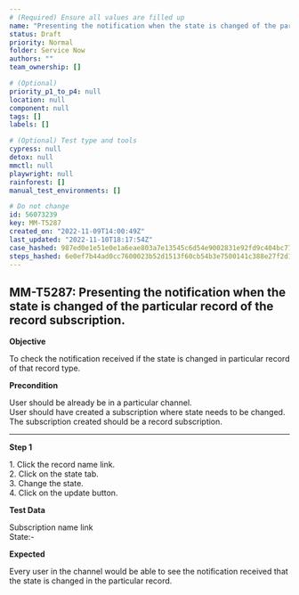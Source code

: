 ```yaml
---
# (Required) Ensure all values are filled up
name: "Presenting the notification when the state is changed of the particular record of the record subscription."
status: Draft
priority: Normal
folder: Service Now
authors: ""
team_ownership: []

# (Optional)
priority_p1_to_p4: null
location: null
component: null
tags: []
labels: []

# (Optional) Test type and tools
cypress: null
detox: null
mmctl: null
playwright: null
rainforest: []
manual_test_environments: []

# Do not change
id: 56073239
key: MM-T5287
created_on: "2022-11-09T14:00:49Z"
last_updated: "2022-11-10T18:17:54Z"
case_hashed: 987ed0e1e51e0e1a6eae803a7e13545c6d54e9002831e92fd9c404bc7741b020cd703cd97268a2dd83eff7be757a8db0
steps_hashed: 6e0ef7b44ad0cc7600023b52d1513f60cb54b3e7500141c388e27f2d1dcebc31344b081c451e9b5094be77dcac93e202
---
```


<!-- (Auto-generated) Based on frontmatter's "key" and "name" -->

## MM-T5287: Presenting the notification when the state is changed of the particular record of the record subscription.

**Objective**

To check the notification received if the state is changed in particular record of that record type.

**Precondition**

User should be already be in a particular channel.\
User should have created a subscription where state needs to be changed.\
The subscription created should be a record subscription.

---

**Step 1**

1\. Click the record name link.\
2\. Click on the state tab.\
3\. Change the state.\
4\. Click on the update button.

**Test Data**

Subscription name link\
State:-

**Expected**

Every user in the channel would be able to see the notification received that the state is changed in the particular record.
